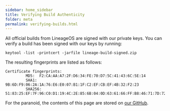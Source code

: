 ```yaml
---
sidebar: home_sidebar
title: Verifying Build Authenticity
folder: meta
permalink: verifying-builds.html
---
```


All official builds from LineageOS are signed with our private keys. You can verify a build has been signed with our keys by running: 

```
keytool -list -printcert -jarfile lineage-build-signed.zip
```

The resulting fingerprints are listed as follows: 

```
Certificate fingerprints:
         MD5:  F2:CA:AA:A7:2F:D6:34:FE:70:D7:5C:41:43:6C:5E:14
         SHA1: 9B:6D:F9:06:2A:1A:76:E6:E0:07:B1:1F:C2:EF:CB:EF:4B:32:F2:23
         SHA256: 51:83:25:EF:7F:96:C0:D1:19:4C:2E:85:6B:04:0D:63:61:66:FF:B8:46:71:7D:72:FA:87:F4:FA:E5:BE:7B:BB
```

For the paranoid, the contents of this page are stored on [our GitHub](https://github.com/lineageos/lineage_wiki/blob/master/pages/meta/verifying_builds.md). 
